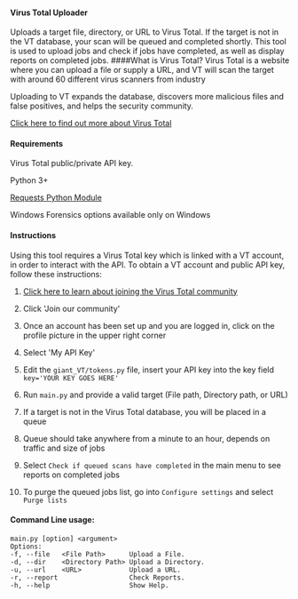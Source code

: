 #### Virus Total Uploader

Uploads a target file, directory, or URL to Virus Total.  If the target is not in the VT database, your scan will be queued and completed shortly.
This tool is used to upload jobs and check if jobs have completed, as well as display reports on completed jobs.
####What is Virus Total?
Virus Total is a website where you can upload a file or supply a URL, and VT will scan the target with around 60 different virus scanners from industry

Uploading to VT expands the database, discovers more malicious files and false positives, and helps the security community.

<a href="https://www.virustotal.com/en/about/" title="About Virus Total">
Click here to find out more about Virus Total</a>

#### Requirements

Virus Total public/private API key.

Python 3+

<a href="http://docs.python-requests.org/en/master/" title="Requests Python Module"> Requests Python Module </a>

Windows Forensics options available only on Windows

#### Instructions
Using this tool requires a Virus Total key which is linked with a VT account, in order to interact with the API.  To obtain a VT account and public API key, follow these instructions:

1. <a href="https://www.virustotal.com/en/documentation/virustotal-community/#dlg-join">Click here to learn about joining the Virus Total community</a>

2. Click 'Join our community'

3. Once an account has been set up and you are logged in, click on the profile picture in the upper right corner

4. Select 'My API Key'

5. Edit the `giant_VT/tokens.py` file, insert your API key into the key field `key='YOUR KEY GOES HERE'`

6. Run `main.py` and provide a valid target (File path, Directory path, or URL)

7. If a target is not in the Virus Total database, you will be placed in a queue

8. Queue should take anywhere from a minute to an hour, depends on traffic and size of jobs

9. Select `Check if queued scans have completed` in the main menu to see reports on completed jobs 

10. To purge the queued jobs list, go into `Configure settings` and select `Purge lists`

#### Command Line usage:
```
main.py [option] <argument>
Options:
-f, --file   <File Path>      Upload a File. 
-d, --dir    <Directory Path> Upload a Directory.  
-u, --url    <URL>            Upload a URL.
-r, --report                  Check Reports.
-h, --help                    Show Help.
```
